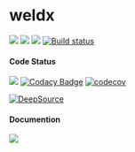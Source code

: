 # weldx

[![](https://github.com/BAMWelDX/weldx/workflows/CI%20Linux/badge.svg)](https://github.com/BAMWelDX/weldx/actions?query=workflow%3A"CI+Linux")
[![](https://github.com/BAMWelDX/weldx/workflows/CI%20Windows/badge.svg)](https://github.com/BAMWelDX/weldx/actions?query=workflow%3A%22CI+Windows%22)
[![](https://travis-ci.com/BAMWelDX/weldx.svg?branch=master)](https://travis-ci.com/BAMWelDX/weldx)
[![Build status](https://ci.appveyor.com/api/projects/status/6yvswkpj7mmdbrk1/branch/master?svg=true)](https://ci.appveyor.com/project/BAMWelDX/weldx/branch/master)

#### Code Status
[![](https://github.com/BAMWelDX/weldx/workflows/flake8/badge.svg)](https://github.com/BAMWelDX/weldx/actions?query=workflow%3A%22flake8%22)
[![Codacy Badge](https://api.codacy.com/project/badge/Grade/5e7ede6d978249a781e5c580ed1c813f)](https://www.codacy.com/gh/BAMWelDX/weldx?utm_source=github.com&amp;utm_medium=referral&amp;utm_content=BAMWelDX/weldx&amp;utm_campaign=Badge_Grade)
[![codecov](https://codecov.io/gh/BAMWelDX/weldx/branch/master/graph/badge.svg)](https://codecov.io/gh/BAMWelDX/weldx)

[![DeepSource](https://static.deepsource.io/deepsource-badge-light-mini.svg)](https://deepsource.io/gh/BAMWelDX/weldx/?ref=repository-badge)

#### Documention
[![](https://github.com/BAMWelDX/weldx/workflows/pydocstyle/badge.svg)](https://github.com/BAMWelDX/weldx/actions?query=workflow%3A%22pydocstyle%22)
